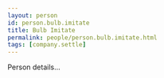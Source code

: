 ```yaml
---
layout: person
id: person.bulb.imitate
title: Bulb Imitate
permalink: people/person.bulb.imitate.html
tags: [company.settle]
---
```


Person details...